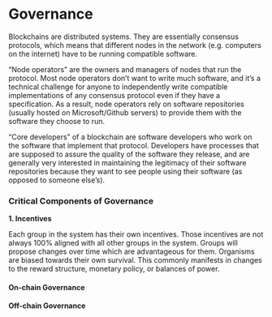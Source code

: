 # Governance

Blockchains are distributed systems. They are essentially consensus protocols, which means that different nodes in the network (e.g. computers on the internet) have to be running compatible software.

“Node operators” are the owners and managers of nodes that run the protocol. Most node operators don’t want to write much software, and it’s a technical challenge for anyone to independently write compatible implementations of any consensus protocol even if they have a specification. As a result, node operators rely on software repositories (usually hosted on Microsoft/Github servers) to provide them with the software they choose to run.

“Core developers” of a blockchain are software developers who work on the software that implement that protocol. Developers have processes that are supposed to assure the quality of the software they release, and are generally very interested in maintaining the legitimacy of their software repositories because they want to see people using their software (as opposed to someone else’s).

### Critical Components of Governance
**1. Incentives**

Each group in the system has their own incentives. Those incentives are not always 100% aligned with all other groups in the system. Groups will propose changes over time which are advantageous for them. Organisms are biased towards their own survival. This commonly manifests in changes to the reward structure, monetary policy, or balances of power.





#### On-chain Governance

#### Off-chain Governance

